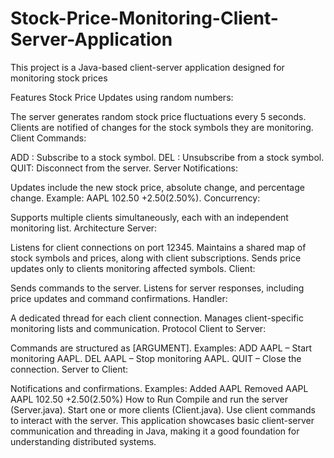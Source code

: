 # Stock-Price-Monitoring-Client-Server-Application
This project is a Java-based client-server application designed for monitoring stock prices

Features
Stock Price Updates using random numbers:

The server generates random stock price fluctuations every 5 seconds.
Clients are notified of changes for the stock symbols they are monitoring.
Client Commands:

ADD <symbol>: Subscribe to a stock symbol.
DEL <symbol>: Unsubscribe from a stock symbol.
QUIT: Disconnect from the server.
Server Notifications:

Updates include the new stock price, absolute change, and percentage change.
Example: AAPL 102.50 +2.50(2.50%).
Concurrency:

Supports multiple clients simultaneously, each with an independent monitoring list.
Architecture
Server:

Listens for client connections on port 12345.
Maintains a shared map of stock symbols and prices, along with client subscriptions.
Sends price updates only to clients monitoring affected symbols.
Client:

Sends commands to the server.
Listens for server responses, including price updates and command confirmations.
Handler:

A dedicated thread for each client connection.
Manages client-specific monitoring lists and communication.
Protocol
Client to Server:

Commands are structured as <COMMAND> [ARGUMENT].
Examples:
ADD AAPL – Start monitoring AAPL.
DEL AAPL – Stop monitoring AAPL.
QUIT – Close the connection.
Server to Client:

Notifications and confirmations.
Examples:
Added AAPL
Removed AAPL
AAPL 102.50 +2.50(2.50%)
How to Run
Compile and run the server (Server.java).
Start one or more clients (Client.java).
Use client commands to interact with the server.
This application showcases basic client-server communication and threading in Java, making it a good foundation for understanding distributed systems.






